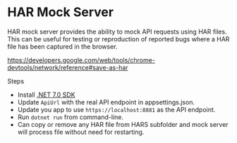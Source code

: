 # HAR Mock Server

HAR mock server provides the ability to mock API requests using HAR files. This can be useful for testing or reproduction of reported bugs where a HAR file has been captured in the browser.

<https://developers.google.com/web/tools/chrome-devtools/network/reference#save-as-har>

Steps

* Install [.NET 7.0 SDK](https://dotnet.microsoft.com/download/dotnet/7.0)
* Update `ApiUrl` with the real API endpoint in appsettings.json.
* Update you app to use `https://localhost:8881` as the API endpoint.
* Run `dotnet run` from command-line.
* Can copy or remove any HAR file from HARS subfolder and mock server will process file without need for restarting.
